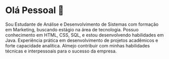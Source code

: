 # Olá Pessoal 👋 
Sou Estudante de Análise e Desenvolvimento de Sistemas com formação em Marketing, buscando estágio na área de tecnologia. Possuo conhecimento em HTML, CSS, SQL, e estou desenvolvendo habilidades em Java. Experiência
prática em desenvolvimento de projetos acadêmicos e forte capacidade analítica.
Almejo contribuir com minhas habilidades técnicas e interpessoais para o sucesso da empresa.

